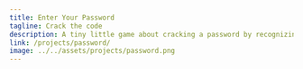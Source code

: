 ```yaml
---
title: Enter Your Password
tagline: Crack the code
description: A tiny little game about cracking a password by recognizing patterns.
link: /projects/password/
image: ../../assets/projects/password.png
---
```

